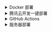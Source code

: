 <details><summary>Docker 部署</summary>

1. 按照 [README.md](https://github.com/ceajs/cea#%E4%BD%9C%E4%B8%BA%E5%91%BD%E4%BB%A4%E8%A1%8C%E4%BD%BF%E7%94%A8) 安装 cea，使用 CLI 配置用户(如果你用配置文件，记得运行 `cea load` 来加载用户)

2. 构建 Image 并运行 Container

   ```bash
   # 在本地构建 Image
   sudo docker build -t cea-check-in https://github.com/ceajs/cea.git#main:docker

   # 创建容器
   sudo docker run --name auto-check-in -dv /tmp/conf:/tmp/conf cea-check-in
   ```

   如果使用境内服务器，由于网络问题，构建可能失败，可以使用本仓库已经构建完成的镜像

   ```bash
   sudo docker run --name auto-check-in -dv /tmp/conf:/tmp/conf ghcr.io/ceajs/cea/cea-check-in:main
   ```

   此容器自动设置了 Cron 任务，将会在每天 6:30 触发执行签到，如需自定义触发时间，请 Fork 本仓库(或者 Clone 本仓库)，修改 `docker/cea-cron`，并另行构建镜像与容器

   ```
   # 如果你是 Fork 并 Push 了修改
   sudo docker build -t cea-check-in Fork仓库的GitURL#main:docker

   # 如果你是 Clone 并在本地修改，请进入 docker 文件夹
   sudo docker build -t cea-check-in .

   # 创建容器
   sudo docker run --name auto-check-in -dv /tmp/conf:/tmp/conf cea-check-in
   ```

   </details>

<details><summary>腾讯云开发一键部署</summary>

> 本说明帮助你**一键部署**自动签到程序到腾讯云开发
>
> **未开通云开发&新注册用户**需要先开通云开发，具体过程为：在 [此地址](https://console.cloud.tencent.com/tcb?from=12335) 注册登录，完成后再进入 [开通地址](https://console.cloud.tencent.com/tcb?from=12335) 开通 ⇢ <strong>不创建环境(请勾选)</strong>，其它默认 ⇢ 跳转到授权界面并授权，开通成功

[![](https://main.qcloudimg.com/raw/67f5a389f1ac6f3b4d04c7256438e44f.svg)](https://console.cloud.tencent.com/tcb/env/index?action=CreateAndDeployCloudBaseProject&appUrl=https%3A%2F%2Fgithub.com%2Fceajs%2Fcea&branch=main)

1. 点击 ☝ 部署按钮 ⇢ 登录腾讯云 ⇢ <strong>使用免费资源(记得勾选)</strong>
   ⇢ `环境名称` 填入 cea ⇢ 下一步 ⇢ 完成

2. 等待几秒(部署完成后) ⇢ 左栏 `云函数` ⇢ 点击 `cea` 进入此函数配置界面 ⇢ `函数代码` 拦下在线编辑器里修改 `conf.toml` 文件 ⇢ 请参考[配置文件说明](./config.md)请自行填入 ⇢ 先**保存**后测试，无报错则成功部署

3. 教程结束 ⚡ (如有问题，请附带日志提交 issue)，此函数会自动在每天 6:00 触发

  </details>

<details><summary>GitHub Actions</summary>

> 考虑到 GitHub 近期对 Actions 监管（并且部分学校限制国外主机访问），本项目将禁用 Actions 部署

  </details>

<details><summary>服务器部署</summary>

1. 按照 [README.md](https://github.com/ceajs/cea#%E4%BD%9C%E4%B8%BA%E5%91%BD%E4%BB%A4%E8%A1%8C%E4%BD%BF%E7%94%A8) 安装 cea，配置用户

2. 正确配置 cron 服务，以下命令仅供参考

   ```bash
   0 6 * * * /usr/local/bin/node /usr/local/bin/cea sign
   ```

  </details>

